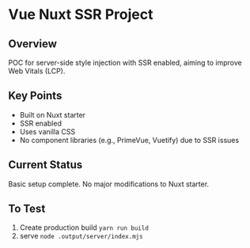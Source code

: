 # Vue Nuxt SSR Project

## Overview
POC for server-side style injection with SSR enabled, aiming to improve Web Vitals (LCP).

## Key Points
- Built on Nuxt starter
- SSR enabled
- Uses vanilla CSS
- No component libraries (e.g., PrimeVue, Vuetify) due to SSR issues

## Current Status
Basic setup complete. No major modifications to Nuxt starter.

## To Test
1. Create production build ```yarn run build```
2. serve ```node .output/server/index.mjs ```
